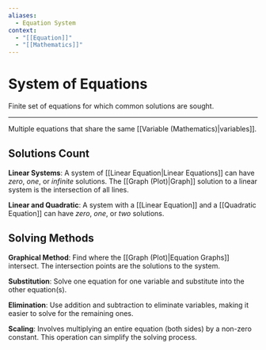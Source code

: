 ```yaml
---
aliases:
  - Equation System
context:
  - "[[Equation]]"
  - "[[Mathematics]]"
---
```


# System of Equations

Finite set of equations for which common solutions are sought.

---

Multiple equations that share the same [[Variable (Mathematics)|variables]].

## Solutions Count

**Linear Systems**: A system of [[Linear Equation|Linear Equations]] can have *zero*, *one*, or *infinite* solutions. The [[Graph (Plot)|Graph]] solution to a linear system is the intersection of all lines.

**Linear and Quadratic**: A system with a [[Linear Equation]] and a [[Quadratic Equation]] can have *zero*, *one*, or *two* solutions.

## Solving Methods

**Graphical Method**: Find where the [[Graph (Plot)|Equation Graphs]] intersect. The intersection points are the solutions to the system.

**Substitution**: Solve one equation for one variable and substitute into the other equation(s).

**Elimination**: Use addition and subtraction to eliminate variables, making it easier to solve for the remaining ones.

**Scaling**: Involves multiplying an entire equation (both sides) by a non-zero constant. This operation can simplify the solving process.
